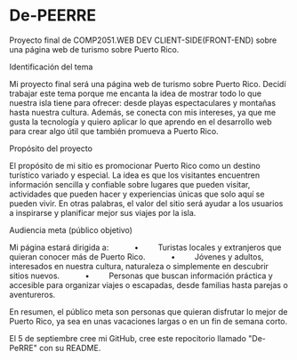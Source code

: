 # De-PEERRE
Proyecto final de COMP2051.WEB DEV CLIENT-SIDE(FRONT-END) sobre una página web de turismo sobre Puerto Rico. 

Identificación del tema

Mi proyecto final será una página web de turismo sobre Puerto Rico. Decidí trabajar este tema porque me encanta la idea de mostrar todo lo que nuestra isla tiene para ofrecer: desde playas espectaculares y montañas hasta nuestra cultura. Además, se conecta con mis intereses, ya que me gusta la tecnología y quiero aplicar lo que aprendo en el desarrollo web para crear algo útil que también promueva a Puerto Rico.


Propósito del proyecto

El propósito de mi sitio es promocionar Puerto Rico como un destino turístico variado y especial. La idea es que los visitantes encuentren información sencilla y confiable sobre lugares que pueden visitar, actividades que pueden hacer y experiencias únicas que solo aquí se pueden vivir. En otras palabras, el valor del sitio será ayudar a los usuarios a inspirarse y planificar mejor sus viajes por la isla.


Audiencia meta (público objetivo)

Mi página estará dirigida a:
      •     Turistas locales y extranjeros que quieran conocer más de Puerto Rico.
      •     Jóvenes y adultos, interesados en nuestra cultura, naturaleza o simplemente en descubrir sitios nuevos.
      •     Personas que buscan información práctica y accesible para organizar viajes o escapadas, desde familias hasta parejas o aventureros.

En resumen, el público meta son personas que quieran disfrutar lo mejor de Puerto Rico, ya sea en unas vacaciones largas o en un fin de semana corto.

El 5 de septiembre cree mi GitHub, cree este repocitorio llamado "De-PeRRE" con su README.

